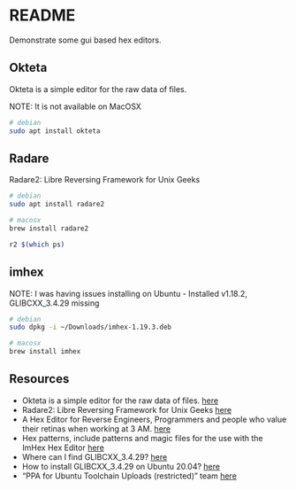 # README

Demonstrate some gui based hex editors.  

## Okteta

Okteta is a simple editor for the raw data of files.  

NOTE: It is not available on MacOSX  

```sh
# debian
sudo apt install okteta
```

## Radare

Radare2: Libre Reversing Framework for Unix Geeks  

```sh
# debian
sudo apt install radare2 

# macosx  
brew install radare2     

r2 $(which ps)
```

## imhex

NOTE: I was having issues installing on Ubuntu - Installed v1.18.2, GLIBCXX_3.4.29 missing

```sh
# debian
sudo dpkg -i ~/Downloads/imhex-1.19.3.deb

# macosx
brew install imhex
```

## Resources

* Okteta is a simple editor for the raw data of files. [here](https://apps.kde.org/en-gb/okteta/)
* Radare2: Libre Reversing Framework for Unix Geeks [here](https://github.com/radareorg/radare2)
* A Hex Editor for Reverse Engineers, Programmers and people who value their retinas when working at 3 AM. [here](https://github.com/WerWolv/ImHex)
* Hex patterns, include patterns and magic files for the use with the ImHex Hex Editor [here](https://github.com/WerWolv/ImHex-Patterns)
* Where can I find GLIBCXX_3.4.29? [here](https://stackoverflow.com/questions/65349875/where-can-i-find-glibcxx-3-4-29)
* How to install GLIBCXX_3.4.29 on Ubuntu 20.04? [here](https://askubuntu.com/questions/1393285/how-to-install-glibcxx-3-4-29-on-ubuntu-20-04)
* “PPA for Ubuntu Toolchain Uploads (restricted)” team [here](https://launchpad.net/~ubuntu-toolchain-r/+archive/ubuntu/glibc)
